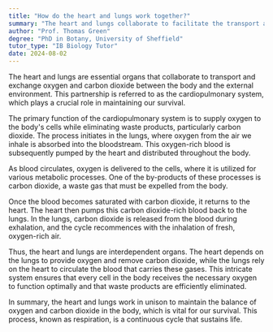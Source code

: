 ```yaml
---
title: "How do the heart and lungs work together?"
summary: "The heart and lungs collaborate to facilitate the transport and exchange of oxygen and carbon dioxide, ensuring vital respiratory functions between the body and its environment."
author: "Prof. Thomas Green"
degree: "PhD in Botany, University of Sheffield"
tutor_type: "IB Biology Tutor"
date: 2024-08-02
---
```


The heart and lungs are essential organs that collaborate to transport and exchange oxygen and carbon dioxide between the body and the external environment. This partnership is referred to as the cardiopulmonary system, which plays a crucial role in maintaining our survival.

The primary function of the cardiopulmonary system is to supply oxygen to the body's cells while eliminating waste products, particularly carbon dioxide. The process initiates in the lungs, where oxygen from the air we inhale is absorbed into the bloodstream. This oxygen-rich blood is subsequently pumped by the heart and distributed throughout the body.

As blood circulates, oxygen is delivered to the cells, where it is utilized for various metabolic processes. One of the by-products of these processes is carbon dioxide, a waste gas that must be expelled from the body. 

Once the blood becomes saturated with carbon dioxide, it returns to the heart. The heart then pumps this carbon dioxide-rich blood back to the lungs. In the lungs, carbon dioxide is released from the blood during exhalation, and the cycle recommences with the inhalation of fresh, oxygen-rich air.

Thus, the heart and lungs are interdependent organs. The heart depends on the lungs to provide oxygen and remove carbon dioxide, while the lungs rely on the heart to circulate the blood that carries these gases. This intricate system ensures that every cell in the body receives the necessary oxygen to function optimally and that waste products are efficiently eliminated.

In summary, the heart and lungs work in unison to maintain the balance of oxygen and carbon dioxide in the body, which is vital for our survival. This process, known as respiration, is a continuous cycle that sustains life.
    
